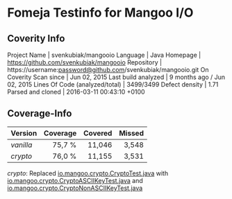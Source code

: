 Fomeja Testinfo for Mangoo I/O
===

Coverity Info
---

Project Name | svenkubiak/mangooio
Language | Java
Homepage | https://github.com/svenkubiak/mangooio
Repository | https://username:password@github.com/svenkubiak/mangooio.git
On Coverity Scan since | Jun 02, 2015
Last build analyzed | 9 months ago / Jun 02, 2015
Lines Of Code (analyzed/total) | 3499/3499
Defect density | 1.71
Parsed and cloned | 2016-03-11 00:43:10 +0100

Coverage-Info
---

Version   | Coverage  | Covered  | Missed
--------- | --------: | -------: | ------:
*vanilla* | 75,7 %    | 11,046   | 3,548
*crypto*  | 76,0 %    | 11,155   | 3,531

*crypto*: Replaced [io.mangoo.crypto.CryptoTest.java](https://github.com/svenkubiak/mangooio/blob/master/mangooio-integration-test/src/test/java/io/mangoo/crypto/CryptoTest.java) with [io.mangoo.crypto.CryptoASCIIKeyTest.java](../master/mangooio-integration-test/src/test/java/io/mangoo/crypto/CryptoASCIIKeyTest.java) and [io.mangoo.crypto.CryptoNonASCIIKeyTest.java](../master/mangooio-integration-test/src/test/java/io/mangoo/crypto/CryptoNonASCIIKeyTest.java)
